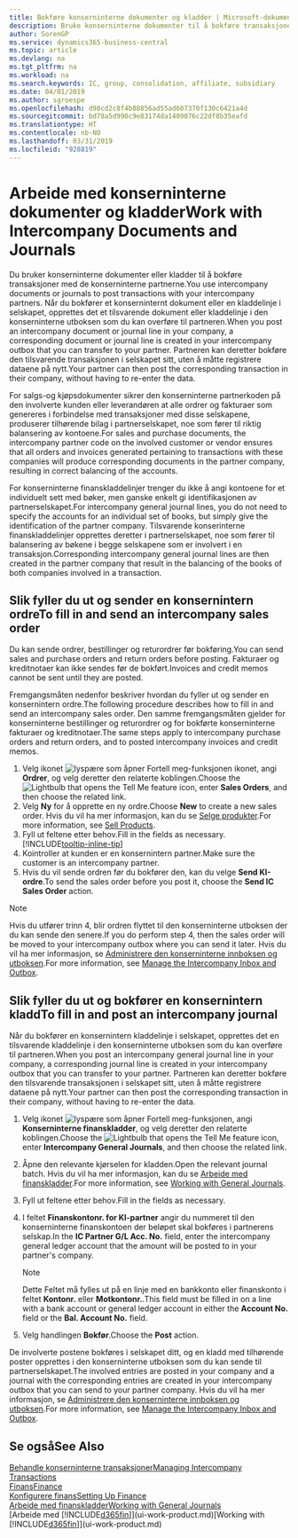 ```yaml
---
title: Bokføre konserninterne dokumenter og kladder | Microsoft-dokumentasjon
description: Bruke konserninterne dokumenter til å bokføre transaksjoner med de konserninterne partnerne.
author: SorenGP
ms.service: dynamics365-business-central
ms.topic: article
ms.devlang: na
ms.tgt_pltfrm: na
ms.workload: na
ms.search.keywords: IC, group, consolidation, affiliate, subsidiary
ms.date: 04/01/2019
ms.author: sgroespe
ms.openlocfilehash: d98cd2c8f4b88856ad55ad607370f130c6421a4d
ms.sourcegitcommit: bd78a5d990c9e83174da1409076c22df8b35eafd
ms.translationtype: HT
ms.contentlocale: nb-NO
ms.lasthandoff: 03/31/2019
ms.locfileid: "928819"
---
```

# <a name="work-with-intercompany-documents-and-journals"></a><span data-ttu-id="2a109-103">Arbeide med konserninterne dokumenter og kladder</span><span class="sxs-lookup"><span data-stu-id="2a109-103">Work with Intercompany Documents and Journals</span></span>
<span data-ttu-id="2a109-104">Du bruker konserninterne dokumenter eller kladder til å bokføre transaksjoner med de konserninterne partnerne.</span><span class="sxs-lookup"><span data-stu-id="2a109-104">You use intercompany documents or journals to post transactions with your intercompany partners.</span></span> <span data-ttu-id="2a109-105">Når du bokfører et konserninternt dokument eller en kladdelinje i selskapet, opprettes det et tilsvarende dokument eller kladdelinje i den konserninterne utboksen som du kan overføre til partneren.</span><span class="sxs-lookup"><span data-stu-id="2a109-105">When you post an intercompany document or journal line in your company, a corresponding document or journal line is created in your intercompany outbox that you can transfer to your partner.</span></span> <span data-ttu-id="2a109-106">Partneren kan deretter bokføre den tilsvarende transaksjonen i selskapet sitt, uten å måtte registrere dataene på nytt.</span><span class="sxs-lookup"><span data-stu-id="2a109-106">Your partner can then post the corresponding transaction in their company, without having to re-enter the data.</span></span>

<span data-ttu-id="2a109-107">For salgs-og kjøpsdokumenter sikrer den konserninterne partnerkoden på den involverte kunden eller leverandøren at alle ordrer og fakturaer som genereres i forbindelse med transaksjoner med disse selskapene, produserer tilhørende bilag i partnerselskapet, noe som fører til riktig balansering av kontoene.</span><span class="sxs-lookup"><span data-stu-id="2a109-107">For sales and purchase documents, the intercompany partner code on the involved customer or vendor ensures that all orders and invoices generated pertaining to transactions with these companies will produce corresponding documents in the partner company, resulting in correct balancing of the accounts.</span></span>

<span data-ttu-id="2a109-108">For konserninterne finanskladdelinjer trenger du ikke å angi kontoene for et individuelt sett med bøker, men ganske enkelt gi identifikasjonen av partnerselskapet.</span><span class="sxs-lookup"><span data-stu-id="2a109-108">For intercompany general journal lines, you do not need to specify the accounts for an individual set of books, but simply give the identification of the partner company.</span></span> <span data-ttu-id="2a109-109">Tilsvarende konserinterne finanskladdelinjer opprettes deretter i partnerselskapet, noe som fører til balansering av bøkene i begge selskapene som er involvert i en transaksjon.</span><span class="sxs-lookup"><span data-stu-id="2a109-109">Corresponding intercompany general journal lines are then created in the partner company that result in the balancing of the books of both companies involved in a transaction.</span></span>

## <a name="to-fill-in-and-send-an-intercompany-sales-order"></a><span data-ttu-id="2a109-110">Slik fyller du ut og sender en konsernintern ordre</span><span class="sxs-lookup"><span data-stu-id="2a109-110">To fill in and send an intercompany sales order</span></span>
<span data-ttu-id="2a109-111">Du kan sende ordrer, bestillinger og returordrer før bokføring.</span><span class="sxs-lookup"><span data-stu-id="2a109-111">You can send sales and purchase orders and return orders before posting.</span></span> <span data-ttu-id="2a109-112">Fakturaer og kreditnotaer kan ikke sendes før de bokført.</span><span class="sxs-lookup"><span data-stu-id="2a109-112">Invoices and credit memos cannot be sent until they are posted.</span></span>

<span data-ttu-id="2a109-113">Fremgangsmåten nedenfor beskriver hvordan du fyller ut og sender en konsernintern ordre.</span><span class="sxs-lookup"><span data-stu-id="2a109-113">The following procedure describes how to fill in and send an intercompany sales order.</span></span> <span data-ttu-id="2a109-114">Den samme fremgangsmåten gjelder for konserninterne bestillinger og returordrer og for bokførte konserninterne fakturaer og kreditnotaer.</span><span class="sxs-lookup"><span data-stu-id="2a109-114">The same steps apply to intercompany purchase orders and return orders, and to posted intercompany invoices and credit memos.</span></span>  

1. <span data-ttu-id="2a109-115">Velg ikonet ![lyspære som åpner Fortell meg-funksjonen](media/ui-search/search_small.png "Fortell hva du vil gjøre") ikonet, angi **Ordrer**, og velg deretter den relaterte koblingen.</span><span class="sxs-lookup"><span data-stu-id="2a109-115">Choose the ![Lightbulb that opens the Tell Me feature](media/ui-search/search_small.png "Tell me what you want to do") icon, enter **Sales Orders**, and then choose the related link.</span></span>  
2. <span data-ttu-id="2a109-116">Velg **Ny** for å opprette en ny ordre.</span><span class="sxs-lookup"><span data-stu-id="2a109-116">Choose **New** to create a new sales order.</span></span> <span data-ttu-id="2a109-117">Hvis du vil ha mer informasjon, kan du se [Selge produkter](sales-how-sell-products.md).</span><span class="sxs-lookup"><span data-stu-id="2a109-117">For more information, see [Sell Products](sales-how-sell-products.md).</span></span>  
3. <span data-ttu-id="2a109-118">Fyll ut feltene etter behov.</span><span class="sxs-lookup"><span data-stu-id="2a109-118">Fill in the fields as necessary.</span></span> [!INCLUDE[tooltip-inline-tip](includes/tooltip-inline-tip_md.md)]
4. <span data-ttu-id="2a109-119">Kointroller at kunden er en konsernintern partner.</span><span class="sxs-lookup"><span data-stu-id="2a109-119">Make sure the customer is an intercompany partner.</span></span>
5. <span data-ttu-id="2a109-120">Hvis du vil sende ordren før du bokfører den, kan du velge **Send KI-ordre**.</span><span class="sxs-lookup"><span data-stu-id="2a109-120">To send the sales order before you post it, choose the **Send IC Sales Order** action.</span></span>

> [!NOTE]
> <span data-ttu-id="2a109-121">Hvis du utfører trinn 4, blir ordren flyttet til den konserninterne utboksen der du kan sende den senere.</span><span class="sxs-lookup"><span data-stu-id="2a109-121">If you do perform step 4, then the sales order will be moved to your intercompany outbox where you can send it later.</span></span> <span data-ttu-id="2a109-122">Hvis du vil ha mer informasjon, se [Administrere den konserninterne innboksen og utboksen](intercompany-how-manage-intercompany-inbox.md).</span><span class="sxs-lookup"><span data-stu-id="2a109-122">For more information, see [Manage the Intercompany Inbox and Outbox](intercompany-how-manage-intercompany-inbox.md).</span></span>

## <a name="to-fill-in-and-post-an-intercompany-journal"></a><span data-ttu-id="2a109-123">Slik fyller du ut og bokfører en konsernintern kladd</span><span class="sxs-lookup"><span data-stu-id="2a109-123">To fill in and post an intercompany journal</span></span>
<span data-ttu-id="2a109-124">Når du bokfører en konsernintern kladdelinje i selskapet, opprettes det en tilsvarende kladdelinje i den konserninterne utboksen som du kan overføre til partneren.</span><span class="sxs-lookup"><span data-stu-id="2a109-124">When you post an intercompany general journal line in your company, a corresponding journal line is created in your intercompany outbox that you can transfer to your partner.</span></span> <span data-ttu-id="2a109-125">Partneren kan deretter bokføre den tilsvarende transaksjonen i selskapet sitt, uten å måtte registrere dataene på nytt.</span><span class="sxs-lookup"><span data-stu-id="2a109-125">Your partner can then post the corresponding transaction in their company, without having to re-enter the data.</span></span>

1. <span data-ttu-id="2a109-126">Velg ikonet ![lyspære som åpner Fortell meg-funksjonen](media/ui-search/search_small.png "Fortell hva du vil gjøre"), angi **Konserninterne finanskladder**, og velg deretter den relaterte koblingen.</span><span class="sxs-lookup"><span data-stu-id="2a109-126">Choose the ![Lightbulb that opens the Tell Me feature](media/ui-search/search_small.png "Tell me what you want to do") icon, enter **Intercompany General Journals**, and then choose the related link.</span></span>  
2. <span data-ttu-id="2a109-127">Åpne den relevante kjørselen for kladden.</span><span class="sxs-lookup"><span data-stu-id="2a109-127">Open the relevant journal batch.</span></span> <span data-ttu-id="2a109-128">Hvis du vil ha mer informasjon, kan du se [Arbeide med finanskladder](ui-work-general-journals.md).</span><span class="sxs-lookup"><span data-stu-id="2a109-128">For more information, see [Working with General Journals](ui-work-general-journals.md).</span></span>
3. <span data-ttu-id="2a109-129">Fyll ut feltene etter behov.</span><span class="sxs-lookup"><span data-stu-id="2a109-129">Fill in the fields as necessary.</span></span>
4. <span data-ttu-id="2a109-130">I feltet **Finanskontonr. for KI-partner** angir du nummeret til den konserninterne finanskontoen der beløpet skal bokføres i partnerens selskap.</span><span class="sxs-lookup"><span data-stu-id="2a109-130">In the **IC Partner G/L Acc. No.** field, enter the intercompany general ledger account that the amount will be posted to in your partner's company.</span></span>

    > [!NOTE]
    > <span data-ttu-id="2a109-131">Dette Feltet må fylles ut på en linje med en bankkonto eller finanskonto i feltet **Kontonr.** eller **Motkontonr.**.</span><span class="sxs-lookup"><span data-stu-id="2a109-131">This field must be filled in on a line with a bank account or general ledger account in either the **Account No.** field or the **Bal. Account No.** field.</span></span>  
5. <span data-ttu-id="2a109-132">Velg handlingen **Bokfør**.</span><span class="sxs-lookup"><span data-stu-id="2a109-132">Choose the **Post** action.</span></span>

<span data-ttu-id="2a109-133">De involverte postene bokføres i selskapet ditt, og en kladd med tilhørende poster opprettes i den konserninterne utboksen som du kan sende til partnerselskapet.</span><span class="sxs-lookup"><span data-stu-id="2a109-133">The involved entries are posted in your company and a journal with the corresponding entries are created in your intercompany outbox that you can send to your partner company.</span></span> <span data-ttu-id="2a109-134">Hvis du vil ha mer informasjon, se [Administrere den konserninterne innboksen og utboksen](intercompany-how-manage-intercompany-inbox.md).</span><span class="sxs-lookup"><span data-stu-id="2a109-134">For more information, see [Manage the Intercompany Inbox and Outbox](intercompany-how-manage-intercompany-inbox.md).</span></span>

## <a name="see-also"></a><span data-ttu-id="2a109-135">Se også</span><span class="sxs-lookup"><span data-stu-id="2a109-135">See Also</span></span>
[<span data-ttu-id="2a109-136">Behandle konserninterne transaksjoner</span><span class="sxs-lookup"><span data-stu-id="2a109-136">Managing Intercompany Transactions</span></span>](intercompany-manage.md)  
[<span data-ttu-id="2a109-137">Finans</span><span class="sxs-lookup"><span data-stu-id="2a109-137">Finance</span></span>](finance.md)  
[<span data-ttu-id="2a109-138">Konfigurere finans</span><span class="sxs-lookup"><span data-stu-id="2a109-138">Setting Up Finance</span></span>](finance-setup-finance.md)  
[<span data-ttu-id="2a109-139">Arbeide med finanskladder</span><span class="sxs-lookup"><span data-stu-id="2a109-139">Working with General Journals</span></span>](ui-work-general-journals.md)  
<span data-ttu-id="2a109-140">[Arbeide med [!INCLUDE[d365fin](includes/d365fin_md.md)]](ui-work-product.md)</span><span class="sxs-lookup"><span data-stu-id="2a109-140">[Working with [!INCLUDE[d365fin](includes/d365fin_md.md)]](ui-work-product.md)</span></span>
